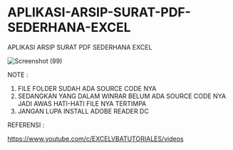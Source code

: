 # APLIKASI-ARSIP-SURAT-PDF-SEDERHANA-EXCEL
APLIKASI ARSIP SURAT PDF SEDERHANA EXCEL

![Screenshot (99)](https://user-images.githubusercontent.com/57186921/118101482-3eba4700-b40a-11eb-9ad9-b01874f8eb61.png)

NOTE :

1. FILE FOLDER SUDAH ADA SOURCE CODE NYA
2. SEDANGKAN YANG DALAM WINRAR BELUM ADA SOURCE CODE NYA JADI AWAS HATI-HATI FILE NYA TERTIMPA 
3. JANGAN LUPA INSTALL ADOBE READER DC


REFERENSI :

https://www.youtube.com/c/EXCELVBATUTORIALES/videos
